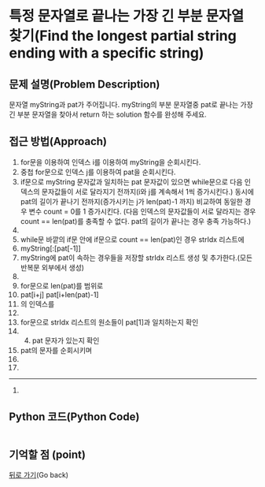# 특정 문자열로 끝나는 가장 긴 부분 문자열 찾기(Find the longest partial string ending with a specific string)

## 문제 설명(Problem Description)
문자열 myString과 pat가 주어집니다. myString의 부분 문자열중 pat로 끝나는 가장 긴 부분 문자열을 찾아서 return 하는 solution 함수를 완성해 주세요.

## 접근 방법(Approach)
1. for문을 이용하여 인덱스 i를 이용하여 myString을 순회시킨다.
2. 중첩 for문으로 인덱스 j를 이용하여 pat을 순회시킨다.
3. if문으로 myString 문자값과 일치하는 pat 문자값이 있으면 while문으로 다음 인덱스의 문자값들이 서로 달라지기 전까지(i와 j를 계속해서 1씩 증가시킨다.) 동시에 pat의 길이가 끝나기 전까지(증가시키는 j가 len(pat)-1 까지) 비교하여 동일한 경우 변수 count = 0를 1 증가시킨다.
(다음 인덱스의 문자값들이 서로 달라지는 경우 count == len(pat)를 충족할 수 없다. pat의 길이가 끝나는 경우 충족 가능하다.)
6. 
7. while문 바깥의 if문 안에 if문으로 count == len(pat)인 경우 strIdx 리스트에
8. myString[:[pat[-1]] 
9. myString에 pat이 속하는 경우들을 저장할 strIdx 리스트 생성 및 추가한다.(모든 반복문 외부에서 생성)
10. 
11. for문으로 len(pat)를 범위로
12. pat[i+j] pat[i+len(pat)-1]
13. 의 인덱스를
14.  
15. for문으로 strIdx 리스트의 원소들이 pat[1]과 일치하는지 확인
16.  4. pat 문자가 있는지 확인
17.  pat의 문자를 순회시키며
18. 
19. 

---

1. 
   
## Python 코드(Python Code)
```

```

## 기억할 점 (point)

[뒤로 가기](../README.md)(Go back)
